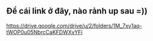 ## Để cái link ở đây, nào rảnh up sau =))
https://drive.google.com/drive/u/2/folders/1M_7xy1aq-tWOP0u05NbrcCaKFDWXvYFi
